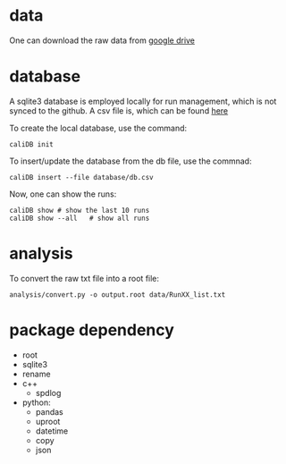 # data
One can download the raw data from [google drive](https://drive.google.com/drive/folders/1SGtYnyDEmv8edpGVumi8tztlmNIQ3xuf?usp=sharing)

# database
A sqlite3 database is employed locally for run management, which is not
synced to the github. A csv file is, which can be found [here](database/db.csv)

To create the local database, use the command:
```
caliDB init
```

To insert/update the database from the db file, use the commnad:
```
caliDB insert --file database/db.csv
```
Now, one can show the runs:
```
caliDB show	# show the last 10 runs
caliDB show --all	# show all runs
```
# analysis
To convert the raw txt file into a root file:
```
analysis/convert.py -o output.root data/RunXX_list.txt
```


# package dependency
* root
* sqlite3
* rename
* c++
  * spdlog
* python:
  * pandas
  * uproot
  * datetime
  * copy
  * json
